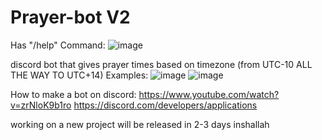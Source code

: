 # Prayer-bot V2
Has "/help" Command:
![image](https://github.com/realgnh/Prayer-bot/assets/150723285/ce929d94-c600-4641-9045-2f4b4ee4d166)

discord bot that gives prayer times based on timezone (from UTC-10 ALL THE WAY TO UTC+14)
Examples:
![image](https://github.com/realgnh/Prayer-bot/assets/150723285/e69b3d9b-1fc1-4d2d-a448-0260f47586bd)
![image](https://github.com/realgnh/Prayer-bot/assets/150723285/56878f2c-ab8e-40a8-b4ba-7f67d26263f3)

How to make a bot on discord:
https://www.youtube.com/watch?v=zrNloK9b1ro 
https://discord.com/developers/applications

working on a new project will be released in 2-3 days inshallah
